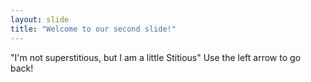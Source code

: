 ```yaml
---
layout: slide
title: "Welcome to our second slide!"
---
```

"I'm not superstitious, but I am a little Stitious"
Use the left arrow to go back!
